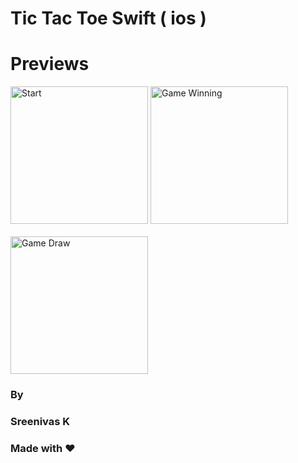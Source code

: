# Tic Tac Toe Swift ( ios )


# Previews

<p >
   <img src="https://github.com/Sreenivassreee/tic-tac-toe-Swift--ios/blob/main/Documentation/Sreenivassreee%2Cios%2CTie%20Tac%20Toe1.png" width="220",height="330" title="Start">
  <img src="https://github.com/Sreenivassreee/tic-tac-toe-Swift--ios/blob/main/Documentation/Sreenivassreee%2Cios%2CTie%20Tac%20Toe2.png" width="220",height="330" title="Game Winning"><br><br>
       <img src="https://github.com/Sreenivassreee/tic-tac-toe-Swift--ios/blob/main/Documentation/Sreenivassreee%2Cios%2CTie%20Tac%20Toe3.png" width="220",height="330" title="Game Draw">


  <h3> By  </h3>
  <h3> Sreenivas K </h3>
  <h3> Made with ❤️</h3>
  
       
</p>



